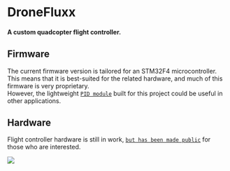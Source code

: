 # DroneFluxx


#### A custom quadcopter flight controller.

## Firmware

The current firmware version is tailored for an STM32F4 microcontroller. This means that it is best-suited for the related hardware, and much of this firmware is very proprietary.
\
However, the lightweight [`PID module`](https://github.com/kyleRhess/DroneFluxx/blob/master/src/PID.c) built for this project could be useful in other applications.

## Hardware


Flight controller hardware is still in work, [`but has been made public`](https://github.com/kyleRhess/DroneFluxx/tree/master/Hardware) for those who are interested.



![](https://kylerhess.github.io/images/flight_contoller/renderController.jpg)
